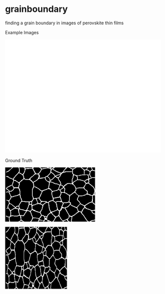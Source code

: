 # grainboundary
finding a grain boundary in images of perovskite thin films


Example Images

![examples](example_images/example1.png)


Ground Truth

![ground](example_images/ground_truth1.png)

<img src="example_images/ground_truth1.png"  width="200" height="200">

